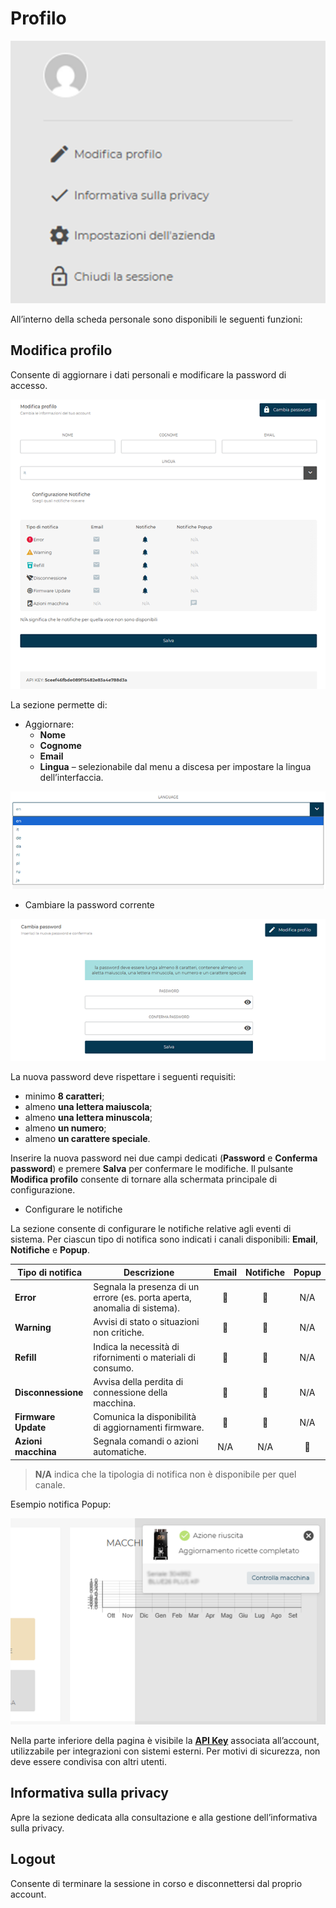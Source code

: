# Profilo

<kbd>![Profilo Personale](_images/Profilo-01.png)</kbd>

All’interno della scheda personale sono disponibili le seguenti funzioni:

## **Modifica profilo** 

Consente di aggiornare i dati personali e modificare la password di accesso. 

<kbd>![Dati personali](_images/Profilo-02a.png)</kbd>

La sezione permette di:

* Aggiornare:
    * **Nome**
    * **Cognome**
    * **Email**
    * **Lingua** – selezionabile dal menu a discesa per impostare la lingua dell’interfaccia.

<kbd>![Cambio Password](_images/Profilo-05.png)</kbd>

* Cambiare la password corrente 

<kbd>![Cambio Password](_images/Profilo-03.png)</kbd>

La nuova password deve rispettare i seguenti requisiti:

* minimo **8 caratteri**;
* almeno **una lettera maiuscola**;
* almeno **una lettera minuscola**;
* almeno **un numero**;
* almeno **un carattere speciale**.

Inserire la nuova password nei due campi dedicati (**Password** e **Conferma password**) e premere **Salva** per confermare le modifiche.
Il pulsante **Modifica profilo** consente di tornare alla schermata principale di configurazione.

* Configurare le notifiche

La sezione consente di configurare le notifiche relative agli eventi di sistema.
Per ciascun tipo di notifica sono indicati i canali disponibili: **Email**, **Notifiche** e **Popup**.

| Tipo di notifica    | Descrizione                                                               | Email | Notifiche | Popup |
| ------------------- | ------------------------------------------------------------------------- | :---: | :-------: | :---: |
| **Error**           | Segnala la presenza di un errore (es. porta aperta, anomalia di sistema). |   📧  |     🔔    |  N/A  |
| **Warning**         | Avvisi di stato o situazioni non critiche.                                |   📧  |     🔔    |  N/A  |
| **Refill**          | Indica la necessità di rifornimenti o materiali di consumo.               |   📧  |     🔔    |  N/A  |
| **Disconnessione**  | Avvisa della perdita di connessione della macchina.                       |   📧  |     🔔    |  N/A  |
| **Firmware Update** | Comunica la disponibilità di aggiornamenti firmware.                      |   📧  |     🔔    |  N/A  |
| **Azioni macchina** | Segnala comandi o azioni automatiche.                                     |  N/A  |    N/A    |   💬  |

> **N/A** indica che la tipologia di notifica non è disponibile per quel canale.

Esempio notifica Popup:

<kbd>![Cambio Password](_images/Profilo-04.png)</kbd>


Nella parte inferiore della pagina è visibile la [**API Key**](/docs-it/api) associata all’account, utilizzabile per integrazioni con sistemi esterni.
Per motivi di sicurezza, non deve essere condivisa con altri utenti.


## **Informativa sulla privacy** 

Apre la sezione dedicata alla consultazione e alla gestione dell’informativa sulla privacy.

## **Logout**

Consente di terminare la sessione in corso e disconnettersi dal proprio account.
